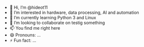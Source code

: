 - 👋 Hi, I’m @hideot11 
- 👀 I’m interested in hardware, data processing, AI and automation
- 🌱 I’m currently learning Python 3 and Linux
- 💞️ I’m looking to collaborate on testig something   
- 📫 You find me right here
- 😄 Pronouns: ...
- ⚡ Fun fact: ...

<!---
hideot11/hideot11 is a ✨ special ✨ repository because its `README.md` (this file) appears on your GitHub profile.
You can click the Preview link to take a look at your changes.
--->
